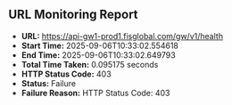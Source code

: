 ## URL Monitoring Report

- **URL:** https://api-gw1-prod1.fisglobal.com/gw/v1/health
- **Start Time:** 2025-09-06T10:33:02.554618
- **End Time:** 2025-09-06T10:33:02.649793
- **Total Time Taken:** 0.095175 seconds
- **HTTP Status Code:** 403
- **Status:** Failure
- **Failure Reason:** HTTP Status Code: 403
